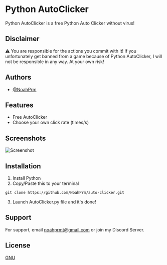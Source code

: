 
# Python AutoClicker

Python AutoClicker is a free Python Auto Clicker without virus!

## Disclaimer

⚠️ You are responsible for the actions you commit with it! If you unfortunately get banned from a game because of Python AutoClicker, I will not be responsible in any way.
At your own risk!

## Authors

- [@NoahPrm](https://www.github.com/NoahPrm)


## Features

- Free AutoClicker
- Choose your own click rate (times/s)


## Screenshots

![Screenshot](https://cdn.assistantscenter.com/lq831nt9)


## Installation

1. Install Python
2. Copy/Paste this to your terminal 
```shell
git clone https://github.com/NoahPrm/auto-clicker.git
```
3. Launch AutoClicker.py file and it's done!
    
## Support

For support, email noahprmt@gmail.com or join my Discord Server.


## License

[GNU](https://github.com/NoahPrm/auto-clicker/blob/main/LICENSE)

